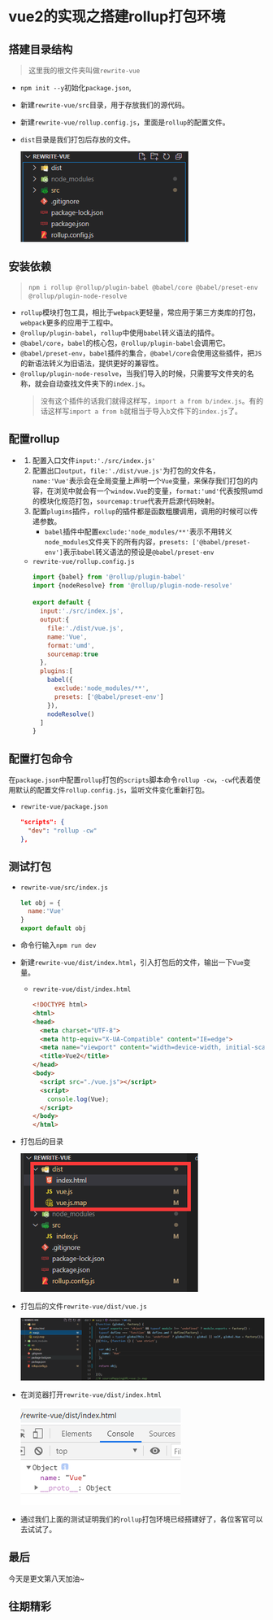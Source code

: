 # vue2的实现之搭建rollup打包环境

## 搭建目录结构
> 这里我的根文件夹叫做`rewrite-vue`
- `npm init --y`初始化`package.json`,
- 新建`rewrite-vue/src`目录，用于存放我们的源代码。
- 新建`rewrite-vue/rollup.config.js`，里面是`rollup`的配置文件。
- `dist`目录是我们打包后存放的文件。

   ![](./2022-01-25-1.png)

## 安装依赖
> `npm i rollup @rollup/plugin-babel @babel/core @babel/preset-env @rollup/plugin-node-resolve`
- `rollup`模块打包工具，相比于`webpack`更轻量，常应用于第三方类库的打包，`webpack`更多的应用于工程中。
- `@rollup/plugin-babel`，`rollup`中使用`babel`转义语法的插件。
- `@babel/core`，`babel`的核心包，`@rollup/plugin-babel`会调用它。
- `@babel/preset-env`，`babel`插件的集合，`@babel/core`会使用这些插件，把`JS`的新语法转义为旧语法，提供更好的兼容性。
- `@rollup/plugin-node-resolve`，当我们导入的时候，只需要写文件夹的名称，就会自动查找文件夹下的`index.js`。
   > 没有这个插件的话我们就得这样写，`import a from b/index.js`。有的话这样写`import a from b`就相当于导入`b`文件下的`index.js`了。

## 配置rollup
- 1. 配置入口文件`input:'./src/index.js'`
  2. 配置出口`output`，`file:'./dist/vue.js'`为打包的文件名，
     `name:'Vue'`表示会在全局变量上声明一个`Vue`变量，来保存我们打包的内容，在浏览中就会有一个`window.Vue`的变量，`format:'umd'`代表按照umd的模块化规范打包，`sourcemap:true`代表开启源代码映射。
  3. 配置`plugins`插件，`rollup`的插件都是函数粗腰调用，调用的时候可以传递参数。
     - `babel`插件中配置`exclude:'node_modules/**'`表示不用转义`node_modules`文件夹下的所有内容，`presets: ['@babel/preset-env']`表示`babel`转义语法的预设是`@babel/preset-env`
  - `rewrite-vue/rollup.config.js`
    ```js
    import {babel} from '@rollup/plugin-babel'
    import {nodeResolve} from '@rollup/plugin-node-resolve'

    export default {
      input:'./src/index.js',
      output:{
        file:'./dist/vue.js',
        name:'Vue',
        format:'umd',
        sourcemap:true
      },
      plugins:[
        babel({
          exclude:'node_modules/**',
          presets: ['@babel/preset-env']
        }),
        nodeResolve()
      ]
    }
    ```
## 配置打包命令
在`package.json`中配置`rollup`打包的`scripts`脚本命令`rollup -cw`，`-cw`代表着使用默认的配置文件`rollup.config.js`，监听文件变化重新打包。
- `rewrite-vue/package.json`
  ```json
  "scripts": {
    "dev": "rollup -cw"
  },
  ```
## 测试打包
- `rewrite-vue/src/index.js`
  ```js
  let obj = {
    name:'Vue'
  }
  export default obj
  ```
- 命令行输入`npm run dev`

- 新建`rewrite-vue/dist/index.html`，引入打包后的文件，输出一下`Vue`变量。
  - `rewrite-vue/dist/index.html`
    ```html 
    <!DOCTYPE html>
    <html>
    <head>
      <meta charset="UTF-8">
      <meta http-equiv="X-UA-Compatible" content="IE=edge">
      <meta name="viewport" content="width=device-width, initial-scale=1.0">
      <title>Vue2</title>
    </head>
    <body>
      <script src="./vue.js"></script>
      <script>
        console.log(Vue);
      </script>
    </body>
    </html>
    ```
- 打包后的目录

  ![](./2022-01-25-2.png)

- 打包后的文件`rewrite-vue/dist/vue.js`

  ![](./2022-01-25-3.png)
- 在浏览器打开`rewrite-vue/dist/index.html`
  
  ![](./2022-01-25-4.png)

- 通过我们上面的测试证明我们的`rollup`打包环境已经搭建好了，各位客官可以去试试了。

## 最后

今天是更文第八天加油~

## 往期精彩
